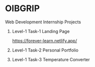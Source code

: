 # OIBGRIP
Web Development Internship Projects

1.  Level-1 Task-1 Landing Page 

    https://forever-learn.netlify.app/

2.  Level-1 Task-2 Personal Portfolio


3.  Level-1 Task-3 Temperature Converter
